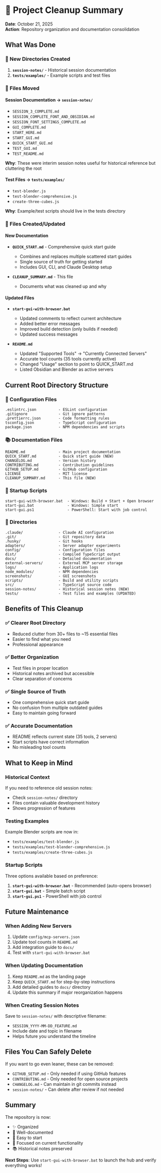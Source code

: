 # 🧹 Project Cleanup Summary

**Date**: October 21, 2025  
**Action**: Repository organization and documentation consolidation

## What Was Done

### 📁 New Directories Created

1. **`session-notes/`** - Historical session documentation
2. **`tests/examples/`** - Example scripts and test files

### 📝 Files Moved

#### Session Documentation → `session-notes/`
- `SESSION_3_COMPLETE.md`
- `SESSION_COMPLETE_FONT_AND_OBSIDIAN.md`
- `SESSION_FONT_SETTINGS_COMPLETE.md`
- `GUI_COMPLETE.md`
- `START_HERE.md`
- `START_GUI.md`
- `QUICK_START_GUI.md`
- `TEST_GUI.md`
- `TEST_README.md`

**Why**: These were interim session notes useful for historical reference but cluttering the root

#### Test Files → `tests/examples/`
- `test-blender.js`
- `test-blender-comprehensive.js`
- `create-three-cubes.js`

**Why**: Example/test scripts should live in the tests directory

### 📄 Files Created/Updated

#### New Documentation
- **`QUICK_START.md`** - Comprehensive quick start guide
  - Combines and replaces multiple scattered start guides
  - Single source of truth for getting started
  - Includes GUI, CLI, and Claude Desktop setup

- **`CLEANUP_SUMMARY.md`** - This file
  - Documents what was cleaned up and why

#### Updated Files
- **`start-gui-with-browser.bat`**
  - Updated comments to reflect current architecture
  - Added better error messages
  - Improved build detection (only builds if needed)
  - Updated success messages

- **`README.md`**
  - Updated "Supported Tools" → "Currently Connected Servers"
  - Accurate tool counts (35 tools currently active)
  - Changed "Usage" section to point to QUICK_START.md
  - Listed Obsidian and Blender as active servers

## Current Root Directory Structure

### 📁 Configuration Files
```
.eslintrc.json          - ESLint configuration
.gitignore              - Git ignore patterns
.prettierrc.json        - Code formatting rules
tsconfig.json           - TypeScript configuration
package.json            - NPM dependencies and scripts
```

### 📚 Documentation Files
```
README.md               - Main project documentation
QUICK_START.md          - Quick start guide (NEW)
CHANGELOG.md            - Version history
CONTRIBUTING.md         - Contribution guidelines
GITHUB_SETUP.md         - GitHub configuration
LICENSE                 - MIT license
CLEANUP_SUMMARY.md      - This file (NEW)
```

### 🚀 Startup Scripts
```
start-gui-with-browser.bat  - Windows: Build + Start + Open browser
start-gui.bat               - Windows: Simple start
start-gui.ps1               - PowerShell: Start with job control
```

### 📂 Directories
```
.claude/                - Claude AI configuration
.git/                   - Git repository data
.husky/                 - Git hooks
adapters/               - Server adapter experiments
config/                 - Configuration files
dist/                   - Compiled TypeScript output
docs/                   - Detailed documentation
external-servers/       - External MCP server storage
logs/                   - Application logs
node_modules/           - NPM dependencies
screenshots/            - GUI screenshots
scripts/                - Build and utility scripts
src/                    - TypeScript source code
session-notes/          - Historical session notes (NEW)
tests/                  - Test files and examples (UPDATED)
```

## Benefits of This Cleanup

### ✅ Clearer Root Directory
- Reduced clutter from 30+ files to ~15 essential files
- Easier to find what you need
- Professional appearance

### ✅ Better Organization
- Test files in proper location
- Historical notes archived but accessible
- Clear separation of concerns

### ✅ Single Source of Truth
- One comprehensive quick start guide
- No confusion from multiple outdated guides
- Easy to maintain going forward

### ✅ Accurate Documentation
- README reflects current state (35 tools, 2 servers)
- Start scripts have correct information
- No misleading tool counts

## What to Keep in Mind

### Historical Context
If you need to reference old session notes:
- Check `session-notes/` directory
- Files contain valuable development history
- Shows progression of features

### Testing Examples
Example Blender scripts are now in:
- `tests/examples/test-blender.js`
- `tests/examples/test-blender-comprehensive.js`
- `tests/examples/create-three-cubes.js`

### Startup Scripts
Three options available based on preference:
1. **`start-gui-with-browser.bat`** - Recommended (auto-opens browser)
2. **`start-gui.bat`** - Simple batch script
3. **`start-gui.ps1`** - PowerShell with job control

## Future Maintenance

### When Adding New Servers
1. Update `config/mcp-servers.json`
2. Update tool counts in `README.md`
3. Add integration guide to `docs/`
4. Test with `start-gui-with-browser.bat`

### When Updating Documentation
1. Keep `README.md` as the landing page
2. Keep `QUICK_START.md` for step-by-step instructions
3. Add detailed guides to `docs/` directory
4. Update this summary if major reorganization happens

### When Creating Session Notes
Save to `session-notes/` with descriptive filename:
- `SESSION_YYYY-MM-DD_FEATURE.md`
- Include date and topic in filename
- Helps future you understand the timeline

## Files You Can Safely Delete

If you want to go even leaner, these can be removed:
- `GITHUB_SETUP.md` - Only needed if using GitHub features
- `CONTRIBUTING.md` - Only needed for open source projects
- `CHANGELOG.md` - Can maintain in git commits instead
- `session-notes/` - Can delete after review if not needed

## Summary

The repository is now:
- ✨ Organized
- 📝 Well-documented
- 🚀 Easy to start
- 🎯 Focused on current functionality
- 📚 Historical notes preserved

**Next Steps**: Use `start-gui-with-browser.bat` to launch the hub and verify everything works!
